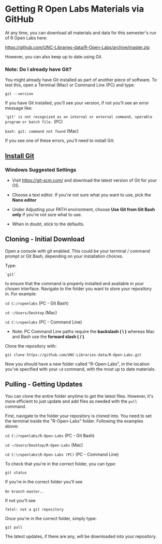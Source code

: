 # Getting R Open Labs Materials via GitHub

At any time, you can download all materials and data for this semester's run of R Open Labs here:

https://github.com/UNC-Libraries-data/R-Open-Labs/archive/master.zip

However, you can also keep up to date using Git.

### Note: Do I already have Git?

You might already have Git installed as part of another piece of software.  To test this, open a Terminal (Mac) or Command Line (PC) and type:

 `git --version`

If you have Git installed, you'll see your version, if not you'll see an error message like:

 `'git' is not recognized as an internal or external command,
operable program or batch file.` (PC)

 `bash: git: command not found` (Mac)

If you see one of these errors, you'll need to install Git:

## <a href=https://git-scm.com/book/en/v2/Getting-Started-Installing-Git>Install Git</a>

### Windows Suggested Settings

* Visit https://git-scm.com/ and download the latest version of Git for your OS.

* Choose a text editor.  If you're not sure what you want to use, pick the **Nano editor**

* Under Adjusting your PATH environment, choose **Use Git from Git Bash only** if you're not sure what to use.

* When in doubt, stick to the defaults.

## Cloning - Initial Download 

Open a console with git enabled.  This could be your terminal / command prompt or Git Bash, depending on your installation choices.  

Type:

	`git`

to ensure that the command is properly installed and available in your chosen interface.
Navigate to the folder you want to store your repository in. For example:

`cd C:/ropenlabs` (PC - Git Bash)

`cd ~/Users/Desktop` (Mac)

`cd C:\ropenlabs` (PC - Command Line)

* Note: PC Command Line paths require the **backslash ( \\ )** whereas Mac and Bash use the **forward slash ( / )**.

Clone the repository with:

`git clone https://github.com/UNC-Libraries-data/R-Open-Labs.git`

Now you should have a new folder called "R-Open-Labs", in the location you've specified with your `cd` command, with the most up to date materials.

## Pulling - Getting Updates

You can clone the entire folder anytime to get the latest files.  However, it's more efficient to just update and add files as needed with the `pull` command.

First, navigate to the folder your repository is cloned into.  You need to set the terminal inside the "R-Open-Labs" folder.  Following the examples above:

`cd C:/ropenlabs/R-Open-Labs` (PC - Git Bash)

`cd ~/Users/Desktop/R-Open-Labs` (Mac)

`cd C:\ropenlabs\R-Open-Labs (PC)` (PC - Command Line)

To check that you're in the correct folder, you can type:

`git status`
 
If you're in the correct folder you'll see 

`On branch master`...

If not you'll see 

`fatal: not a git repository`

Once you're in the correct folder, simply type:

`git pull`

The latest updates, if there are any, will be downloaded into your repository.

